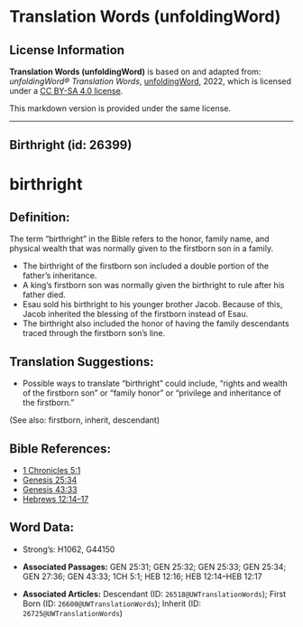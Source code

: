 # Translation Words (unfoldingWord)

## License Information

**Translation Words (unfoldingWord)** is based on and adapted from: _unfoldingWord® Translation Words_, [unfoldingWord](https://unfoldingword.org/utw), 2022, which is licensed under a [CC BY-SA 4.0 license](https://creativecommons.org/licenses/by-sa/4.0/legalcode.en).

This markdown version is provided under the same license.



--------------------------------

## Birthright (id: 26399)

birthright
==========

Definition:
-----------

The term “birthright” in the Bible refers to the honor, family name, and physical wealth that was normally given to the firstborn son in a family.

* The birthright of the firstborn son included a double portion of the father’s inheritance.
* A king’s firstborn son was normally given the birthright to rule after his father died.
* Esau sold his birthright to his younger brother Jacob. Because of this, Jacob inherited the blessing of the firstborn instead of Esau.
* The birthright also included the honor of having the family descendants traced through the firstborn son’s line.

Translation Suggestions:
------------------------

* Possible ways to translate “birthright” could include, “rights and wealth of the firstborn son” or “family honor” or “privilege and inheritance of the firstborn.”

(See also: firstborn, inherit, descendant)

Bible References:
-----------------

* [1 Chronicles 5:1](https://ref.ly/1Chr5:1)
* [Genesis 25:34](https://ref.ly/Gen25:34)
* [Genesis 43:33](https://ref.ly/Gen43:33)
* [Hebrews 12:14–17](https://ref.ly/Heb12:14-Heb12:17)

Word Data:
----------

* Strong’s: H1062, G44150

* **Associated Passages:** GEN 25:31; GEN 25:32; GEN 25:33; GEN 25:34; GEN 27:36; GEN 43:33; 1CH 5:1; HEB 12:16; HEB 12:14–HEB 12:17
* **Associated Articles:** Descendant (ID: `26518@UWTranslationWords`); First Born (ID: `26600@UWTranslationWords`); Inherit (ID: `26725@UWTranslationWords`)

